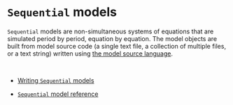 
`Sequential` models
====================

`Sequential` models are non-simultaneous systems of equations that are
simulated period by period, equation by equation. The model objects are
built from model source code (a single text file, a collection of multiple
files, or a text string) written using
[the model source language](../model_language.md).

<br/>

<div class="grid cards" markdown>

- [Writing `Sequential` models](writing.md)

- [`Sequential` model reference](reference.md)

</div>

